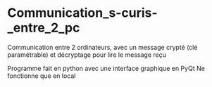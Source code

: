 # Communication_s-curis-_entre_2_pc
Communication entre 2 ordinateurs, avec un message crypté (clé  paramétrable) et décryptage pour lire le message reçu

Programme fait en python avec une interface graphique en PyQt
Ne fonctionne que en local
